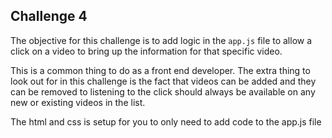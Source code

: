 ## Challenge 4

The objective for this challenge is to add logic in the `app.js` file to allow a click on a video to bring up the information for that specific video.

This is a common thing to do as a front end developer. The extra thing to look out for in this challenge is the fact that videos can be added and they can be removed to listening to the click should always be available on any new or existing videos in the list.

The html and css is setup for you to only need to add code to the app.js file